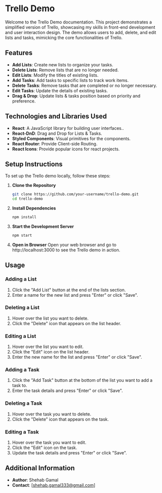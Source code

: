 # Trello Demo

Welcome to the Trello Demo documentation. This project demonstrates a simplified version of Trello, showcasing my skills in front-end development and user interaction design. The demo allows users to add, delete, and edit lists and tasks, mimicking the core functionalities of Trello.

## Features

- **Add Lists**: Create new lists to organize your tasks.
- **Delete Lists**: Remove lists that are no longer needed.
- **Edit Lists**: Modify the titles of existing lists.
- **Add Tasks**: Add tasks to specific lists to track work items.
- **Delete Tasks**: Remove tasks that are completed or no longer necessary.
- **Edit Tasks**: Update the details of existing tasks.
- **Drag & Drop**:  Update lists & tasks position based on priority and preference.

## Technologies and Libraries Used

- **React**: A JavaScript library for building user interfaces..
- **React-DnD**: Drag and Drop for Lists & Tasks.
- **Styled Components**: Visual primitives for the components.
- **React Router**: Provide Client-side Routing.
- **React Icons**: Provide popular icons for react projects.

## Setup Instructions

To set up the Trello demo locally, follow these steps:

1. **Clone the Repository**
   ```sh
   git clone https://github.com/your-username/trello-demo.git
   cd trello-demo
2. **Install Dependencies**
   ```sh
   npm install
3. **Start the Development Server**
   ```sh
   npm start
4. **Open in Browser**
  Open your web browser and go to http://localhost:3000 to see the Trello demo in action.

## Usage

### Adding a List

1. Click the "Add List" button at the end of the lists section.
2. Enter a name for the new list and press "Enter" or click "Save".

### Deleting a List

1. Hover over the list you want to delete.
2. Click the "Delete" icon that appears on the list header.

### Editing a List

1. Hover over the list you want to edit.
2. Click the "Edit" icon on the list header.
3. Enter the new name for the list and press "Enter" or click "Save".

### Adding a Task

1. Click the "Add Task" button at the bottom of the list you want to add a task to.
2. Enter the task details and press "Enter" or click "Save".

### Deleting a Task

1. Hover over the task you want to delete.
2. Click the "Delete" icon that appears on the task.

### Editing a Task

1. Hover over the task you want to edit.
2. Click the "Edit" icon on the task.
3. Update the task details and press "Enter" or click "Save".

## Additional Information

- **Author**: Shehab Gamal
- **Contact**: [shehab.gamal333@gmail.com]



